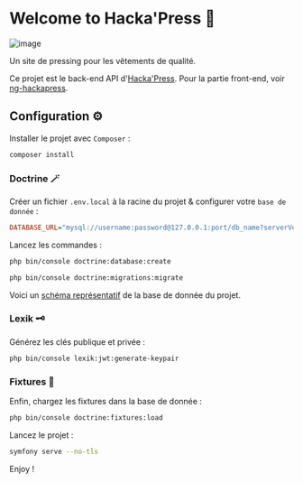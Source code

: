 # Welcome to Hacka'Press 🧺

![image](<https://img.shields.io/badge/Symfony-000000?style=for-the-badge&logo=Symfony&logoColor=white>)

Un site de pressing pour les vêtements de qualité.

Ce projet est le back-end API d'[Hacka'Press](<https://hackapress.you-dev.fr>). Pour la partie front-end, voir [ng-hackapress](<https://github.com/Younesasn/ng-hackapress.git>).

## Configuration ⚙️

Installer le projet avec `Composer` :
```bash
composer install
```

### Doctrine 🪄

Créer un fichier `.env.local` à la racine du projet & configurer votre `base de donnée` :
```ini
DATABASE_URL="mysql://username:password@127.0.0.1:port/db_name?serverVersion=8.0.32&charset=utf8mb4"
```

Lancez les commandes :
```bash
php bin/console doctrine:database:create
```
```bash
php bin/console doctrine:migrations:migrate
```

Voici un [schéma représentatif](<bdd.png>) de la base de donnée du projet.

### Lexik 🗝️

Générez les clés publique et privée :

```bash
php bin/console lexik:jwt:generate-keypair
```

### Fixtures 🚧

Enfin, chargez les fixtures dans la base de donnée :
```bash
php bin/console doctrine:fixtures:load
```

Lancez le projet :
```bash
symfony serve --no-tls
```

Enjoy !